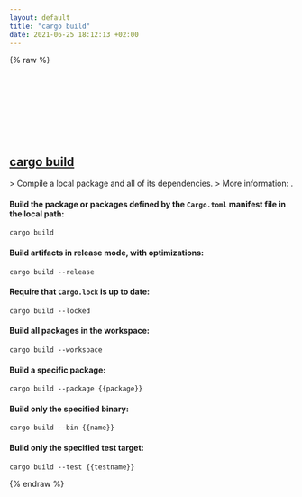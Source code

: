 ```yaml
---
layout: default
title: "cargo build"
date: 2021-06-25 18:12:13 +02:00
---
```

{% raw %}
<h2 id="cargo-build">
  <a href="/en/common/cargo-build.html">cargo build</a> <a href="#cargo-build"><svg class="icon">
    <use href="/assets/images/unicode_sprite.svg#link" />
  </svg></a>
</h2>
> Compile a local package and all of its dependencies.
> More information: <https://doc.rust-lang.org/cargo/commands/cargo-build.html>.

#### Build the package or packages defined by the `Cargo.toml` manifest file in the local path:
```shell
cargo build
```
#### Build artifacts in release mode, with optimizations:
```shell
cargo build --release
```
#### Require that `Cargo.lock` is up to date:
```shell
cargo build --locked
```
#### Build all packages in the workspace:
```shell
cargo build --workspace
```
#### Build a specific package:
```shell
cargo build --package {{package}}
```
#### Build only the specified binary:
```shell
cargo build --bin {{name}}
```
#### Build only the specified test target:
```shell
cargo build --test {{testname}}
```
{% endraw %}